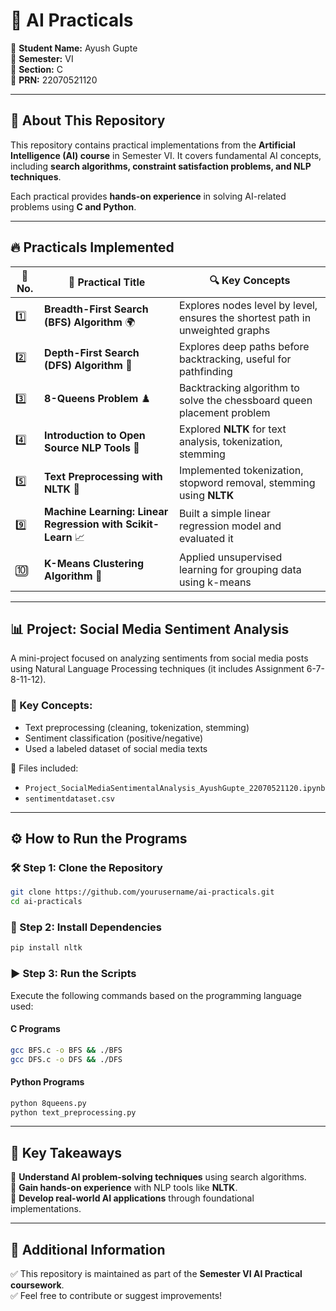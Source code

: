 # 🤖 AI Practicals  

🔹 **Student Name:** Ayush Gupte  
🔹 **Semester:** VI  
🔹 **Section:** C  
🔹 **PRN:** 22070521120   

---

## 📌 About This Repository  
This repository contains practical implementations from the **Artificial Intelligence (AI) course** in Semester VI. It covers fundamental AI concepts, including **search algorithms, constraint satisfaction problems, and NLP techniques**.  

Each practical provides **hands-on experience** in solving AI-related problems using **C and Python**.  

---

## 🔥 Practicals Implemented  

| 🔢 No. | 📌 Practical Title | 🔍 Key Concepts |
|--------|------------------|---------------|
| 1️⃣ | **Breadth-First Search (BFS) Algorithm** 🌍 | Explores nodes level by level, ensures the shortest path in unweighted graphs |
| 2️⃣ | **Depth-First Search (DFS) Algorithm** 🔎 | Explores deep paths before backtracking, useful for pathfinding |
| 3️⃣ | **8-Queens Problem** ♟️ | Backtracking algorithm to solve the chessboard queen placement problem |
| 4️⃣ | **Introduction to Open Source NLP Tools** 📖 | Explored **NLTK** for text analysis, tokenization, stemming |
| 5️⃣ | **Text Preprocessing with NLTK** 📝 | Implemented tokenization, stopword removal, stemming using **NLTK** |
| 9️⃣ | **Machine Learning: Linear Regression with Scikit-Learn** 📈 | Built a simple linear regression model and evaluated it |
| 🔟 | **K-Means Clustering Algorithm** 🎯 | Applied unsupervised learning for grouping data using k-means |

---

## 📊 Project: Social Media Sentiment Analysis  
A mini-project focused on analyzing sentiments from social media posts using Natural Language Processing techniques (it includes Assignment 6-7-8-11-12).  

### 🧠 Key Concepts:
- Text preprocessing (cleaning, tokenization, stemming)
- Sentiment classification (positive/negative)
- Used a labeled dataset of social media texts

📁 Files included:
- `Project_SocialMediaSentimentalAnalysis_AyushGupte_22070521120.ipynb`  
- `sentimentdataset.csv`  

---

## ⚙️ How to Run the Programs  

### 🛠️ Step 1: Clone the Repository  
```bash
git clone https://github.com/yourusername/ai-practicals.git
cd ai-practicals
```  

### 🔗 Step 2: Install Dependencies  
```bash
pip install nltk
```  

### ▶️ Step 3: Run the Scripts  
Execute the following commands based on the programming language used:  

#### **C Programs**  
```bash
gcc BFS.c -o BFS && ./BFS
gcc DFS.c -o DFS && ./DFS
```  

#### **Python Programs**  
```bash
python 8queens.py
python text_preprocessing.py
```  

---

## 🎯 Key Takeaways  
📌 **Understand AI problem-solving techniques** using search algorithms.  
📌 **Gain hands-on experience** with NLP tools like **NLTK**.  
📌 **Develop real-world AI applications** through foundational implementations.  

---

## 📢 Additional Information  
✅ This repository is maintained as part of the **Semester VI AI Practical coursework**.  
✅ Feel free to contribute or suggest improvements!  
